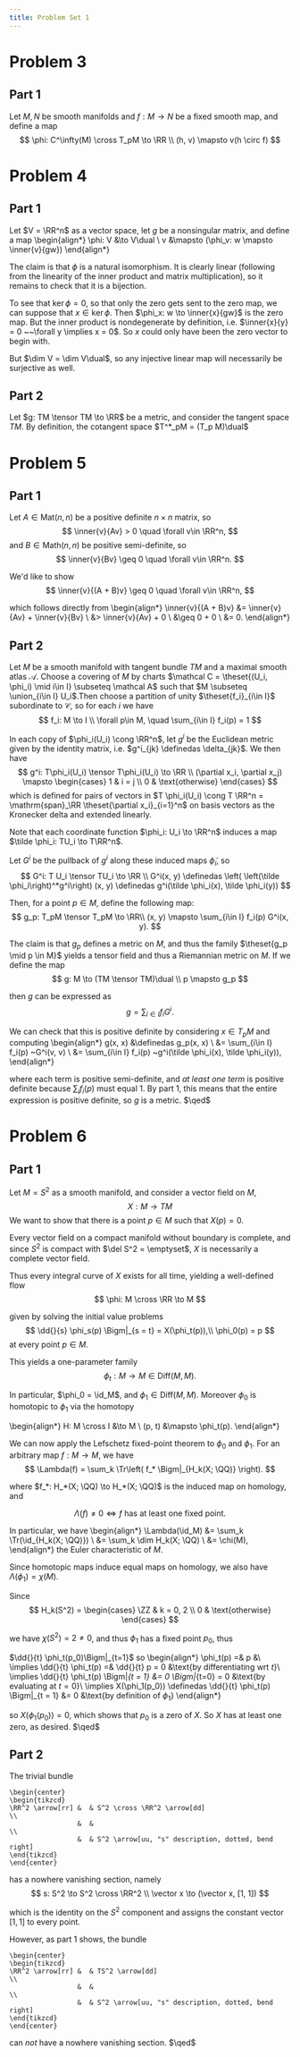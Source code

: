 ```yaml
---
title: Problem Set 1
---
```


# Problem 3

## Part 1

Let $M, N$ be smooth manifolds and $f: M \to N$ be a fixed smooth map, and define a map
$$
\phi: C^\infty(M) \cross T_pM \to \RR \\
(h, v) \mapsto v(h \circ f)
$$

# Problem 4

## Part 1

Let $V = \RR^n$ as a vector space, let $g$ be a nonsingular matrix, and define a map
\begin{align*}
\phi: V &\to V\dual \\
v &\mapsto (\phi_v: w \mapsto \inner{v}{gw})
\end{align*}

The claim is that $\phi$ is a natural isomorphism. It is clearly linear (following from the linearity of the inner product and matrix multiplication), so it remains to check that it is a bijection.

To see that $\ker \phi = 0$, so that only the zero gets sent to the zero map, we can suppose that $x \in \ker \phi$. Then $\phi_x: w \to \inner{x}{gw}$ is the zero map. But the inner product is nondegenerate by definition, i.e. $\inner{x}{y} = 0 ~~\forall y \implies x = 0$. So $x$ could only have been the zero vector to begin with.

But $\dim V = \dim V\dual$, so any injective linear map will necessarily be surjective as well.

## Part 2

Let $g: TM \tensor TM \to \RR$ be a metric, and consider the tangent space $TM$. By definition, the cotangent space $T^*_pM = (T_p M)\dual$

# Problem 5

## Part 1

Let $A \in \mathrm{Mat}(n, n)$ be a positive definite $n\times n$ matrix, so 
$$
\inner{v}{Av} > 0 \quad \forall v\in \RR^n,
$$
and $B\in \mathrm{Math}(n, n)$ be positive semi-definite, so
$$
\inner{v}{Bv} \geq 0 \quad \forall v\in \RR^n.
$$

We'd like to show
$$
\inner{v}{(A + B)v} \geq 0 \quad \forall v\in \RR^n,
$$

which follows directly from
\begin{align*}
\inner{v}{(A + B)v} &= \inner{v}{Av} + \inner{v}{Bv} \\
&> \inner{v}{Av} + 0 \\
&\geq 0 + 0 \\
&= 0.
\end{align*}

## Part 2

Let $M$ be a smooth manifold with tangent bundle $TM$ and a maximal smooth atlas $\mathcal{A}$. Choose a covering of $M$ by charts $\mathcal C = \theset{(U_i, \phi_i) \mid i\in I} \subseteq \mathcal A$ such that $M \subseteq \union_{i\in I} U_i$.Then choose a partition of unity $\theset{f_i}_{i\in I}$ subordinate to $\mathcal C$, so for each $i$ we have
$$
f_i: M \to I \\
\forall p\in M, \quad \sum_{i\in I} f_i(p) = 1
$$

In each copy of $\phi_i(U_i) \cong \RR^n$, let $g^i$ be the Euclidean metric given by the identity matrix, i.e. $g^i_{jk} \definedas \delta_{jk}$. We then have
$$
g^i: T\phi_i(U_i) \tensor T\phi_i(U_i) \to \RR \\
(\partial x_i, \partial x_j) \mapsto \begin{cases} 1 & i = j \\ 0 & \text{otherwise} \end{cases}
$$
which is defined for pairs of vectors in $T \phi_i(U_i) \cong T \RR^n = \mathrm{span}_\RR \theset{\partial x_i}_{i=1}^n$ on basis vectors as the Kronecker delta and extended linearly.

Note that each coordinate function $\phi_i: U_i \to \RR^n$ induces a map $\tilde \phi_i: TU_i \to T\RR^n$.

Let $G^i$ be the pullback of $g^i$ along these induced maps $\tilde \phi_i$, so 
$$
G^i: T U_i \tensor TU_i \to \RR \\
G^i(x, y) \definedas \left( \left(\tilde \phi_i\right)^*g^i\right) (x, y) \definedas g^i(\tilde \phi_i(x), \tilde \phi_i(y))
$$

Then, for a point $p \in M$, define the following map:
$$
g_p: T_pM \tensor T_pM \to \RR\\
(x, y) \mapsto \sum_{i\in I} f_i(p) G^i(x, y).
$$

The claim is that $g_p$ defines a metric on $M$, and thus the family $\theset{g_p \mid p \in M}$ yields a tensor field and thus a Riemannian metric on $M$. If we define the map
$$
g: M \to (TM \tensor TM)\dual \\
p \mapsto g_p
$$

then $g$ can be expressed as 
$$g = \sum_{i\in I} f_i G^i.$$

We can check that this is positive definite by considering $x\in T_p M$ and computing
\begin{align*}
g(x, x) &\definedas g_p(x, x) \\
&= \sum_{i\in I} f_i(p) ~G^i(v, v) \\ 
&= \sum_{i\in I} f_i(p) ~g^i(\tilde \phi_i(x), \tilde \phi_i(y)),
\end{align*}

where each term is positive semi-definite, and *at least one term* is positive definite because $\sum_i f_i(p)$ must equal 1. By part 1, this means that the entire expression is positive definite, so $g$ is a metric. $\qed$

# Problem 6

## Part 1

Let $M = S^2$ as a smooth manifold, and consider a vector field on $M$,
$$
X: M \to TM
$$
We want to show that there is a point $p\in M$ such that $X(p) = 0$.

Every vector field on a compact manifold without boundary is complete, and since $S^2$ is compact with $\del S^2 = \emptyset$, $X$ is necessarily a complete vector field.

Thus every integral curve of $X$ exists for all time, yielding a well-defined flow 
$$
\phi: M \cross \RR \to M
$$

given by solving the initial value problems
$$
\dd{}{s} \phi_s(p) \Bigm|_{s = t} = X(\phi_t(p)),\\
\phi_0(p) = p
$$
at every point $p\in M$.

This yields a one-parameter family 
$$
\phi_t: M \to M \in \mathrm{Diff}(M, M).
$$ 

In particular, $\phi_0 = \id_M$, and $\phi_1 \in \mathrm{Diff}(M, M)$. Moreover $\phi_0$ is homotopic to $\phi_1$ via the homotopy

\begin{align*}
H: M \cross I &\to M \\
(p, t) &\mapsto \phi_t(p).
\end{align*}

We can now apply the Lefschetz fixed-point theorem to $\phi_0$ and $\phi_1$. For an arbitrary map $f: M \to M$, we have
$$
\Lambda(f) = \sum_k \Tr\left( f_* \Bigm|_{H_k(X; \QQ)} \right).
$$

where $f_*: H_*(X; \QQ) \to H_*(X; \QQ)$ is the induced map on homology, and 

$$
\Lambda(f) \neq 0 \iff f\text{ has at least one fixed point.}
$$

In particular, we have
\begin{align*}
\Lambda(\id_M) &= \sum_k \Tr(\id_{H_k(X; \QQ)}) \\
&= \sum_k \dim H_k(X; \QQ) \\
&= \chi(M),
\end{align*}
the Euler characteristic of $M$.

Since homotopic maps induce equal maps on homology, we also have $\Lambda(\phi_1) = \chi(M)$.

Since 
$$
H_k(S^2) = \begin{cases}
\ZZ & k = 0, 2 \\
0 & \text{otherwise}
\end{cases}
$$

we have $\chi(S^2) = 2 \neq 0$, and thus $\phi_1$ has a fixed point $p_0$, thus

$\dd{}{t} \phi_t(p_0)\Bigm|_{t=1}$
so 
\begin{align*}
\phi_t(p) =& p  &\\
\implies \dd{}{t} \phi_t(p) =& \dd{}{t} p = 0 &\text{by differentiating wrt $t$}\\
\implies \dd{}{t} \phi_t(p) \Bigm|_{t = 1} &= 0 \Bigm|_{t=0} = 0 &\text{by evaluating at $t=0$}\\
\implies X(\phi_1(p_0)) \definedas \dd{}{t} \phi_t(p) \Bigm|_{t = 1} &= 0 &\text{by definition of $\phi_1$} 
\end{align*}

so $X(\phi_1(p_0)) = 0$, which shows that $p_0$ is a zero of $X$. So $X$ has at least one zero, as desired. $\qed$

## Part 2

The trivial bundle

```{=latex}
\begin{center}
\begin{tikzcd}
\RR^2 \arrow[rr] &  & S^2 \cross \RR^2 \arrow[dd]                         \\
                 &  &                                                     \\
                 &  & S^2 \arrow[uu, "s" description, dotted, bend right]
\end{tikzcd}
\end{center}
```

has a nowhere vanishing section, namely 
$$
s: S^2 \to S^2 \cross \RR^2 \\
\vector x \to (\vector x, [1, 1])
$$

which is the identity on the $S^2$ component and assigns the constant vector $[1, 1]$ to every point. 

However, as part 1 shows, the bundle
```{=latex}
\begin{center}
\begin{tikzcd}
\RR^2 \arrow[rr] &  & TS^2 \arrow[dd]                                     \\
                 &  &                                                     \\
                 &  & S^2 \arrow[uu, "s" description, dotted, bend right]
\end{tikzcd}
\end{center}
```

can *not* have a nowhere vanishing section. $\qed$